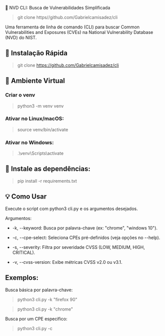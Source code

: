 🔎 NVD CLI: Busca de Vulnerabilidades Simplificada

> git clone https//github.com/Gabrielcamisadez/cli

Uma ferramenta de linha de comando (CLI) para buscar Common Vulnerabilities and Exposures (CVEs) na National Vulnerability Database (NVD) do NIST.

## 🚀 Instalação Rápida

> git clone https://github.com/Gabrielcamisadez/cli

## 🔮 Ambiente Virtual 

### Criar o venv
> python3 -m venv venv

### Ativar no Linux/macOS:
> source venv/bin/activate

### Ativar no Windows:
> .\venv\Scripts\activate

## 🔭 Instale as dependências:

> pip install -r requirements.txt

## 💡 Como Usar
Execute o script com python3 cli.py e os argumentos desejados.

Argumentos:
- -k, --keyword: Busca por palavra-chave (ex: "chrome", "windows 10").

- -c, --cpe-select: Seleciona CPEs pré-definidos (veja opções no --help).

- -s, --severity: Filtra por severidade CVSS (LOW, MEDIUM, HIGH, CRITICAL).

- -v, --cvss-version: Exibe métricas CVSS v2.0 ou v3.1.

## Exemplos:
Busca básica por palavra-chave:

> python3 cli.py -k "firefox 90"

> python3 cli.py -k "chrome"

Busca por um CPE especifico:

> python3 cli.py -c 




